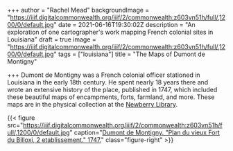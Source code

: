 +++
author = "Rachel Mead"
backgroundImage = "https://iiif.digitalcommonwealth.org/iiif/2/commonwealth:z603vn51h/full/,1200/0/default.jpg"
date = 2021-06-16T19:30:02Z
description = "An exploration of one cartographer's work mapping French colonial sites in Louisiana"
draft = true
image = "https://iiif.digitalcommonwealth.org/iiif/2/commonwealth:z603vn51h/full/,1200/0/default.jpg"
tags = ["louisiana"]
title = "The Maps of Dumont de Montigny"

+++
Dumont de Montigny was a French colonial officer stationed in Louisiana in the early 18th century. He spent nearly 18 years there and wrote an extensive history of the place, published in 1747, which included these beautiful maps of encampments, forts, farmland, and more. These maps are in the physical collection at the [Newberry Library](https://www.newberry.org/).

{{< figure src="https://iiif.digitalcommonwealth.org/iiif/2/commonwealth:z603vn51h/full/,1200/0/default.jpg" caption="[Dumont de Montigny. "Plan du vieux Fort du Billoxi, 2 etablissement." 1747.](https://collections.leventhalmap.org/search/commonwealth:z603vn507)" class="figure-right" >}}
